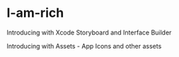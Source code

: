 # I-am-rich

Introducing with Xcode Storyboard and Interface Builder

Introducing with Assets - App Icons and other assets
